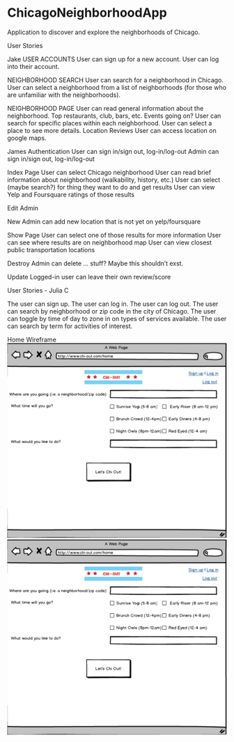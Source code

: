 # ChicagoNeighborhoodApp
Application to discover and explore the neighborhoods of Chicago.

User Stories

Jake
USER ACCOUNTS
User can sign up for a new account.
User can log into their account.

NEIGHBORHOOD SEARCH
User can search for a neighborhood in Chicago.
User can select a neighborhood from a list of neighborhoods (for those who are unfamiliar with the neighborhoods).

NEIGHBORHOOD PAGE
User can read general information about the neighborhood.
Top restaurants, club, bars, etc.
Events going on?
User can search for specific places within each neighborhood.
User can select a place to see more details.
Location
Reviews
User can access location on google maps.

James
Authentication
User can sign in/sign out, log-in/log-out
Admin can sign in/sign out, log-in/log-out

Index Page
User can select Chicago neighborhood
User can read brief information about neighborhood (walkability, history, etc.)
User can select (maybe search?) for thing they want to do and get results
User can view Yelp and Foursquare ratings of those results

Edit
Admin

New
Admin can add new location that is not yet on yelp/foursquare

Show Page
User can select one of those results for more information
User can see where results are on neighborhood map
User can view closest public transportation locations

Destroy
Admin can delete … stuff? Maybe this shouldn’t exst.

Update
Logged-in user can leave their own review/score

User Stories - Julia C

The user can sign up.
The user can log in.
The user can log out.
The user can search by neighborhood or zip code in the city of Chicago.
The user can toggle by time of day to zone in on types of services available.
The user can search by term for activities of interest.

Home Wireframe
![home_wireframe](/home_wireframe.png)
![results_page](/Results_page.png)
